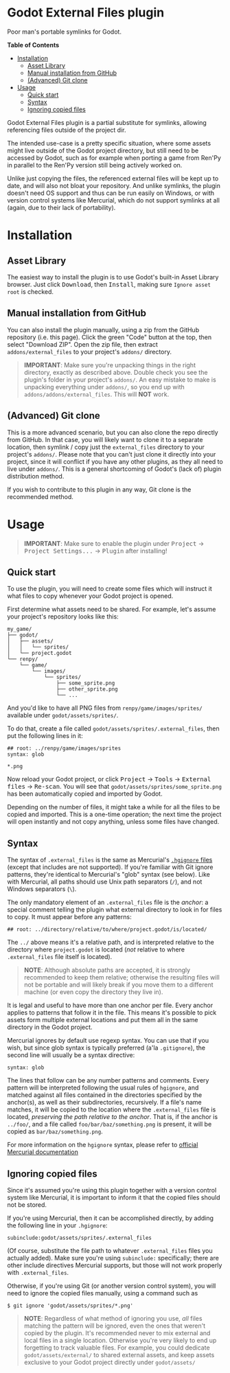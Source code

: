 <!-- gdasset: exclude -->

Godot External Files plugin
===========================

Poor man's portable symlinks for Godot.

**Table of Contents**

- [Installation](#installation)
    - [Asset Library](#asset-library)
    - [Manual installation from GitHub](#manual-installation-from-github)
    - [(Advanced) Git clone](#advanced-git-clone)
- [Usage](#usage)
    - [Quick start](#quick-start)
    - [Syntax](#syntax)
    - [Ignoring copied files](#ignoring-copied-files)

<!-- gdasset: include -->

Godot External Files plugin is a partial substitute for symlinks, allowing referencing files outside of the project dir.

The intended use-case is a pretty specific situation, where some assets might live outside of the Godot project directory, but still need to be accessed by Godot, such as for example when porting a game from Ren'Py in parallel to the Ren'Py version still being actively worked on.

Unlike just copying the files, the referenced external files will be kept up to date, and will also not bloat your repository. And unlike symlinks, the plugin doesn't need OS support and thus can be run easily on Windows, or with version control systems like Mercurial, which do not support symlinks at all (again, due to their lack of portability).

<!-- gdasset: markdown
For full documentation, click View files to visit the plugin's home page.
-->

<!-- gdasset: exclude -->

Installation
============

Asset Library
-------------
The easiest way to install the plugin is to use Godot's built-in Asset Library browser. Just click <kbd>Download</kbd>, then <kbd>Install</kbd>, making sure `Ignore asset root` is checked.

Manual installation from GitHub
-------------------------------
You can also install the plugin manually, using a zip from the GitHub repository (i.e. this page). Click the green "Code" button at the top, then select "Download ZIP". Open the zip file, then extract `addons/external_files` to your project's `addons/` directory. 

> **IMPORTANT**: Make sure you're unpacking things in the right directory, exactly as described above. Double check you see the plugin's folder in your project's `addons/`. An easy mistake to make is unpacking everything under `addons/`, so you end up with `addons/addons/external_files`. This will **NOT** work.

(Advanced) Git clone
--------------------
This is a more advanced scenario, but you can also clone the repo directly from GitHub. In that case, you will likely want to clone it to a separate location, then symlink / copy just the `external_files` directory to your project's `addons/`. Please note that you can't just clone it directly into your project, since it will conflict if you have any other plugins, as they all need to live under `addons/`. This is a general shortcoming of Godot's (lack of) plugin distribution method.

If you wish to contribute to this plugin in any way, Git clone is the recommended method.
<!-- gdasset: include -->

Usage
=====

> **IMPORTANT**: Make sure to enable the plugin under <kbd>Project</kbd> → <kbd>Project Settings...</kbd> → <kbd>Plugin</kbd> after installing!

Quick start
-----------

To use the plugin, you will need to create some files which will instruct it what files to copy whenever your Godot project is opened.

First determine what assets need to be shared. For example, let's assume your project's repository looks like this:


    my_game/
    ├── godot/
    │   ├── assets/
    │   │   └── sprites/
    │   └── project.godot
    └── renpy/
        └── game/
            └── images/
                └── sprites/
                    ├── some_sprite.png
                    ├── other_sprite.png
                    └── ...


And you'd like to have all PNG files from `renpy/game/images/sprites/` available under `godot/assets/sprites/`.

To do that, create a file called `godot/assets/sprites/.external_files`, then put the following lines in it:

    ## root: ../renpy/game/images/sprites
    syntax: glob
    
    *.png

Now reload your Godot project, or click <kbd>Project</kbd> → <kbd>Tools</kbd> → <kbd>External files</kbd> → <kbd>Re-scan</kbd>. You will see that `godot/assets/sprites/some_sprite.png` has been automatically copied and imported by Godot.

Depending on the number of files, it might take a while for all the files to be copied and imported. This is a one-time operation; the next time the project will open instantly and not copy anything, unless some files have changed.

<!-- gdasset: markdown
For full usage information and description of the syntax, click View files to visit the plugin's home page.
-->
<!-- gdasset: exclude -->

Syntax
------

The syntax of `.external_files` is the same as Mercurial's [`.hgignore` files](https://www.mercurial-scm.org/doc/hgignore.5.html) (except that includes are not supported). If you're familiar with Git ignore patterns, they're identical to Mercurial's "glob" syntax (see below).
Like with Mercurial, all paths should use Unix path separators (`/`), and not Windows separators (`\`).

The only mandatory element of an `.external_files` file is the _anchor_: a special comment telling the plugin what external directory to look in for files to copy. It must appear before any patterns:

```gitignore
## root: ../directory/relative/to/where/project.godot/is/located/
```

The `../` above means it's a relative path, and is interpreted relative to the directory where `project.godot` is located (_not_ relative to where `.external_files` file itself is located).

> **NOTE**: Although absolute paths are accepted, it is strongly recommended to keep them relative; otherwise the resulting files will not be portable and will likely break if you move them to a different machine (or even copy the directory they live in).

It is legal and useful to have more than one anchor per file. Every anchor applies to patterns that follow it in the file. This means it's possible to pick assets form multiple external locations and put them all in the same directory in the Godot project.

Mercurial ignores by default use regexp syntax. You can use that if you wish, but since glob syntax is typically preferred (a'la `.gitignore`), the second line will usually be a syntax directive:

```
syntax: glob
```

The lines that follow can be any number patterns and comments. Every pattern will be interpreted following the usual rules of `hgignore`, and matched against all files contained in the directories specified by the anchor(s), as well as their subdirectories, recursively. If a file's name matches, it will be copied to the location where the `.external_files` file is located, _preserving the path relative to the anchor_. That is, if the anchor is `../foo/`, and a file called `foo/bar/baz/something.png` is present, it will be copied as `bar/baz/something.png`.

For more information on the `hgignore` syntax, please refer to [official Mercurial documentation](https://www.mercurial-scm.org/doc/hgignore.5.html)

Ignoring copied files
---------------------

Since it's assumed you're using this plugin together with a version control system like Mercurial, it is important to inform it that the copied files should not be stored.

If you're using Mercurial, then it can be accomplished directly, by adding the following line in your `.hgignore`:

    subinclude:godot/assets/sprites/.external_files

(Of course, substitute the file path to whatever `.external_files` files you actually added). Make sure you're using `subinclude:` specifically; there are other include directives Mercurial supports, but those will not work properly with `.external_files`.

Otherwise, if you're using Git (or another version control system), you will need to ignore the copied files manually, using a command such as

    $ git ignore 'godot/assets/sprites/*.png'
    
> **NOTE**: Regardless of what method of ignoring you use, _all_ files matching the pattern will be ignored, even the ones that weren't copied by the plugin. It's recommended never to mix external and local files in a single location. Otherwise you're very likely to end up forgetting to track valuable files. For example, you could dedicate `godot/assets/external/` to shared external assets, and keep assets exclusive to your Godot project directly under `godot/assets/`
